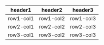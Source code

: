 |header1|header2|header3|
|---|---|---|
|row1-col1|row1-col2|row1-col3|
|row2-col1|row2-col2|row2-col3|
|row3-col1|row3-col2|row3-col3|